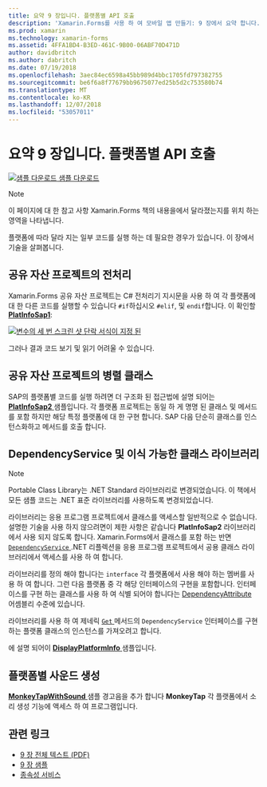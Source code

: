```yaml
---
title: 요약 9 장입니다. 플랫폼별 API 호출
description: 'Xamarin.Forms를 사용 하 여 모바일 앱 만들기: 9 장에서 요약 합니다. 플랫폼별 API 호출'
ms.prod: xamarin
ms.technology: xamarin-forms
ms.assetid: 4FFA1BD4-B3ED-461C-9B00-06ABF70D471D
author: davidbritch
ms.author: dabritch
ms.date: 07/19/2018
ms.openlocfilehash: 3aec84ec6598a45bb989d4bbc1705fd797382755
ms.sourcegitcommit: be6f6a8f77679bb9675077ed25b5d2c753580b74
ms.translationtype: MT
ms.contentlocale: ko-KR
ms.lasthandoff: 12/07/2018
ms.locfileid: "53057011"
---
```

# <a name="summary-of-chapter-9-platform-specific-api-calls"></a>요약 9 장입니다. 플랫폼별 API 호출

[![샘플 다운로드](~/media/shared/download.png) 샘플 다운로드](https://github.com/xamarin/xamarin-forms-book-samples/tree/master/Chapter09)

> [!NOTE] 
> 이 페이지에 대 한 참고 사항 Xamarin.Forms 책의 내용을에서 달라졌는지를 위치 하는 영역을 나타냅니다.

플랫폼에 따라 달라 지는 일부 코드를 실행 하는 데 필요한 경우가 있습니다. 이 장에서 기술을 살펴봅니다.

## <a name="preprocessing-in-the-shared-asset-project"></a>공유 자산 프로젝트의 전처리

Xamarin.Forms 공유 자산 프로젝트는 C# 전처리기 지시문을 사용 하 여 각 플랫폼에 대 한 다른 코드를 실행할 수 있습니다 `#if`하십시오 `#elif`, 및 `endif`합니다. 이 확인할 [ **PlatInfoSap1**](https://github.com/xamarin/xamarin-forms-book-samples/tree/master/Chapter09/PlatInfoSap1):

[![변수의 세 번 스크린 샷 단락 서식이 지정 된](images/ch09fg01-small.png "운영 체제 및 장치 모델")](images/ch09fg01-large.png#lightbox "장치 모델 및 운영 체제")

그러나 결과 코드 보기 및 읽기 어려울 수 있습니다.

## <a name="parallel-classes-in-the-shared-asset-project"></a>공유 자산 프로젝트의 병렬 클래스

SAP의 플랫폼별 코드를 실행 하려면 더 구조화 된 접근법에 설명 되어는 [ **PlatInfoSap2** ](https://github.com/xamarin/xamarin-forms-book-samples/tree/master/Chapter09/PlatInfoSap2) 샘플입니다. 각 플랫폼 프로젝트는 동일 하 게 명명 된 클래스 및 메서드를 포함 하지만 해당 특정 플랫폼에 대 한 구현 합니다. SAP 다음 단순히 클래스를 인스턴스화하고 메서드를 호출 합니다.

## <a name="dependencyservice-and-the-portable-class-library"></a>DependencyService 및 이식 가능한 클래스 라이브러리

> [!NOTE] 
> Portable Class Library는 .NET Standard 라이브러리로 변경되었습니다. 이 책에서 모든 샘플 코드는 .NET 표준 라이브러리를 사용하도록 변경되었습니다.

라이브러리는 응용 프로그램 프로젝트에서 클래스를 액세스할 일반적으로 수 없습니다. 설명한 기술을 사용 하지 않으려면이 제한 사항은 같습니다 **PlatInfoSap2** 라이브러리에서 사용 되지 않도록 합니다. Xamarin.Forms에서 클래스를 포함 하는 반면 [ `DependencyService` ](xref:Xamarin.Forms.DependencyService) .NET 리플렉션을 응용 프로그램 프로젝트에서 공용 클래스 라이브러리에서 액세스를 사용 하 여 합니다.

라이브러리를 정의 해야 합니다는 `interface` 각 플랫폼에서 사용 해야 하는 멤버를 사용 하 여 합니다. 그런 다음 플랫폼 중 각 해당 인터페이스의 구현을 포함합니다. 인터페이스를 구현 하는 클래스를 사용 하 여 식별 되어야 합니다는 [DependencyAttribute](xref:Xamarin.Forms.DependencyAttribute) 어셈블리 수준에 있습니다.

라이브러리를 사용 하 여 제네릭 [ `Get` ](xref:Xamarin.Forms.DependencyService.Get*) 메서드의 `DependencyService` 인터페이스를 구현 하는 플랫폼 클래스의 인스턴스를 가져오려고 합니다.

에 설명 되어이 [ **DisplayPlatformInfo** ](https://github.com/xamarin/xamarin-forms-book-samples/tree/master/Chapter09/DisplayPlatformInfo) 샘플입니다.

## <a name="platform-specific-sound-generation"></a>플랫폼별 사운드 생성

[ **MonkeyTapWithSound** ](https://github.com/xamarin/xamarin-forms-book-samples/tree/master/Chapter09/MonkeyTapWithSound) 샘플 경고음을 추가 합니다 **MonkeyTap** 각 플랫폼에서 소리 생성 기능에 액세스 하 여 프로그램입니다.

## <a name="related-links"></a>관련 링크

- [9 장 전체 텍스트 (PDF)](https://download.xamarin.com/developer/xamarin-forms-book/XamarinFormsBook-Ch09-Apr2016.pdf)
- [9 장 샘플](https://github.com/xamarin/xamarin-forms-book-samples/tree/master/Chapter09)
- [종속성 서비스](~/xamarin-forms/app-fundamentals/dependency-service/index.md)
